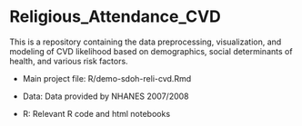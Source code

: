 # Religious_Attendance_CVD

This is a repository containing the data preprocessing, visualization, and modeling of CVD likelihood based on demographics, social determinants of health, and various risk factors. 

- Main project file: R/demo-sdoh-reli-cvd.Rmd

- Data: Data provided by NHANES 2007/2008 
- R: Relevant R code and html notebooks
